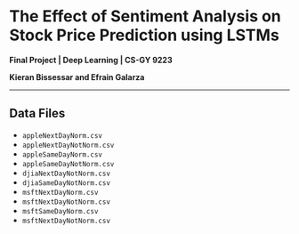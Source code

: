 # The Effect of Sentiment Analysis on Stock Price Prediction using LSTMs
**Final Project | Deep Learning | CS-GY 9223**

**Kieran Bissessar and Efrain Galarza**

---

## Data Files
* `appleNextDayNorm.csv`
* `appleNextDayNotNorm.csv`
* `appleSameDayNorm.csv`
* `appleSameDayNotNorm.csv`
* `djiaNextDayNotNorm.csv`
* `djiaSameDayNotNorm.csv`
* `msftNextDayNorm.csv`
* `msftNextDayNotNorm.csv`
* `msftSameDayNorm.csv`
* `msftNextDayNotNorm.csv`
